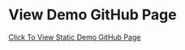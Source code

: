 # View Demo GitHub Page
[Click To View Static Demo GitHub Page](https://ddmpy.github.io/temporary/)

